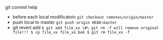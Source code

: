 git commit help
- before each local modificatoin
  `
    git checkout remotes/origin/master
  `
- push local to master
  `
    git push origin HEAD:master 
  `
- git revert add
  `
  $ git add file_xx
 \#\ git rm -f will remove original file!!!
$ cp file_xx file_xx.bak
$ git rm file_xx -f
  `
